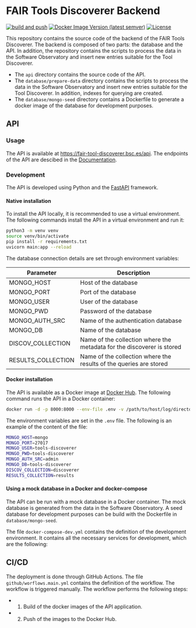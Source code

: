 # FAIR Tools Discoverer Backend

[![build and push](https://github.com/FAIRplus/FAIR_tool_discoverer_backend/actions/workflows/main.yml/badge.svg?branch=main)](https://github.com/FAIRplus/FAIR_tool_discoverer_backend/actions/workflows/main.yml)
 [![Docker Image Version (latest semver)](https://img.shields.io/docker/v/emartps/tools-discoverer-api?sort=semver)](https://hub.docker.com/r/emartps/tools-discoverer-api)
[![License](https://img.shields.io/github/license/FAIRplus/FAIR_tool_discoverer_backend)](https://github.com/FAIRplus/FAIR_tool_discoverer_backend/blob/main/LICENSE.md) 

This repository contains the source code of the backend of the FAIR Tools Discoverer. The backend is composed of two parts: the database and the API. In addition, the repository contains the scripts to process the data in the Software Observatory and insert new entries suitable for the Tool Discoverer.
-  The `api` directory contains the source code of the API.
-  The `database/prepare-data` directory contains the scripts to process the data in the Software Observatory and insert new entries suitable for the Tool Discoverer. In addition, indexes for querying are created.
- The `database/mongo-seed` directory contains a Dockerfile to generate a docker image of the database for development purposes.


## API 

### Usage 

The API is available at https://fair-tool-discoverer.bsc.es/api. The endpoints of the API are descibed in the [Documentation](https://fair-tool-discoverer.bsc.es/api/docs). 

### Development 

The API is developed using Python and the [FastAPI](https://fastapi.tiangolo.com/) framework. 

#### Native installation 

To install the API locally, it is recommended to use a virtual environment. The following commands install the API in a virtual environment and run it:

```bash
python3 -m venv venv
source venv/bin/activate
pip install -r requirements.txt
uvicorn main:app --reload
```

The database connection details are set through environment variables:

| Parameter | Description | 
| --- | --- |
| MONGO_HOST | Host of the database |
| MONGO_PORT | Port of the database |
| MONGO_USER | User of the database |
| MONGO_PWD | Password of the database |
| MONGO_AUTH_SRC | Name of the authentication database |
| MONGO_DB | Name of the database |
| DISCOV_COLLECTION | Name of the collection where the metadata for the discoverer is stored |
| RESULTS_COLLECTION | Name of the collection where the results of the queries are stored |

#### Docker installation

The API is available as a Docker image at [Docker Hub](https://hub.docker.com/r/emartps/tools-discoverer-api). The following command runs the API in a Docker container: 

```bash
docker run -d -p 8000:8000 --env-file .env -v /path/to/host/log/directory:/app/logs/ emartps/tools-discoverer-api:latest 
``` 

The environment variables are set in the `.env` file. The following is an example of the content of the file:

```bash
MONGO_HOST=mongo
MONGO_PORT=27017
MONGO_USER=tools-discoverer
MONGO_PWD=tools-discoverer
MONGO_AUTH_SRC=admin
MONGO_DB=tools-discoverer
DISCOV_COLLECTION=discoverer
RESULTS_COLLECTION=results
``` 

#### Using a mock database in a Docker and docker-compose  

The API can be run with a mock database in a Docker container. The mock database is generated from the data in the Software Observatory. A seed database for development purposes can be build with the Dockerfile in `database/mongo-seed`. 

The file `docker-compose-dev.yml` contains the definition of the development environment. It contains all the necessary services for development, which are the following:

## CI/CD

The deployment is done through GitHub Actions. The file `github/worflows.main.yml` contains the definition of the workflow. The workflow is triggered manually. The workflow performs the following steps:
- 1. Build of the docker images of the API application.
- 2. Push of the images to the Docker Hub.

